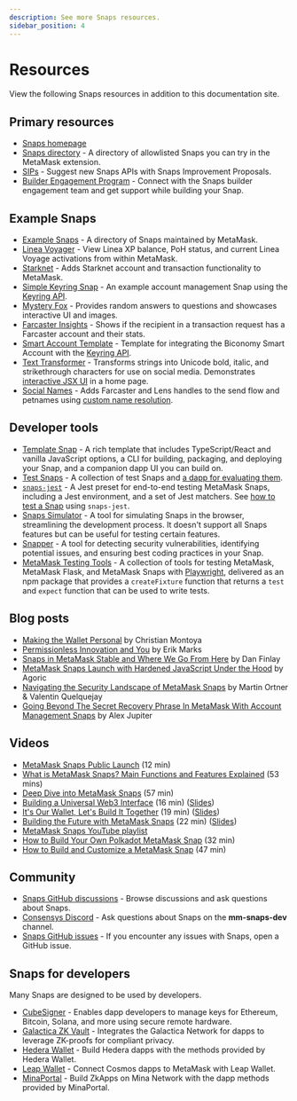```yaml
---
description: See more Snaps resources.
sidebar_position: 4
---
```


# Resources

View the following Snaps resources in addition to this documentation site.

## Primary resources

- [Snaps homepage](https://metamask.io/snaps/)
- [Snaps directory](https://snaps.metamask.io/) - A directory of allowlisted 
  Snaps you can try in the MetaMask extension.
- [SIPs](https://github.com/MetaMask/SIPs) - Suggest new Snaps APIs with 
  Snaps Improvement Proposals.
- [Builder Engagement Program](https://go.metamask.io/snaps-builders) - 
  Connect with the Snaps builder engagement team and get support while building 
  your Snap.

## Example Snaps

- [Example Snaps](https://github.com/MetaMask/snaps/tree/main/packages/examples) - 
  A directory of Snaps maintained by MetaMask.
- [Linea Voyager](https://github.com/Consensys/linea-voyager-snap) - View Linea 
  XP balance, PoH status, and current Linea Voyage activations from within MetaMask.
- [Starknet](https://github.com/Consensys/starknet-snap) - Adds Starknet account 
  and transaction functionality to MetaMask.
- [Simple Keyring Snap](https://github.com/MetaMask/snap-simple-keyring) - An 
  example account management Snap using the [Keyring API](../reference/keyring-api/index.md).
- [Mystery Fox](https://github.com/Montoya/mystery-fox) - Provides random answers to 
  questions and showcases interactive UI and images.
- [Farcaster Insights](https://github.com/Montoya/farcaster-insights) - Shows if 
  the recipient in a transaction request has a Farcaster account and their stats.
- [Smart Account Template](https://github.com/bcnmy/smart-account-keyring-template) - 
  Template for integrating the Biconomy Smart Account with the 
  [Keyring API](../reference/keyring-api/index.md).
- [Text Transformer](https://github.com/Montoya/transformer-snap) - Transforms 
  strings into Unicode bold, italic, and strikethrough characters for use on social 
  media. Demonstrates [interactive JSX UI](../features/custom-ui/index.md) in a home page.
- [Social Names](https://github.com/Montoya/social-names-snap) - Adds Farcaster and 
  Lens handles to the send flow and petnames using 
  [custom name resolution](../features/custom-name-resolution.md).

## Developer tools

- [Template Snap](https://github.com/MetaMask/template-snap-monorepo) - A rich template that
  includes TypeScript/React and vanilla JavaScript options, a CLI for building, packaging, and
  deploying your Snap, and a companion dapp UI you can build on.
- [Test Snaps](https://github.com/MetaMask/snaps/tree/main/packages/test-snaps) - A collection of
  test Snaps and [a dapp for evaluating them](https://metamask.github.io/snaps/test-snaps/latest/).
- [`snaps-jest`](https://www.npmjs.com/package/@metamask/snaps-jest) - A Jest preset for end-to-end 
  testing MetaMask Snaps, including a Jest environment, and a set of Jest matchers.
  See [how to test a Snap](../how-to/test-a-snap.md) using `snaps-jest`.
- [Snaps Simulator](https://metamask.github.io/snaps/snaps-simulator/latest) - A tool for simulating
  Snaps in the browser, streamlining the development process. It doesn't support all Snaps features 
  but can be useful for testing certain features.
- [Snapper](https://github.com/sayfer-io/Snapper) - A tool for detecting security vulnerabilities,
  identifying potential issues, and ensuring best coding practices in your Snap.
- [MetaMask Testing Tools](https://hugomrdias.github.io/metamask/) - A collection of tools for 
  testing MetaMask, MetaMask Flask, and MetaMask Snaps with [Playwright](https://playwright.dev/), 
  delivered as an npm package that provides a `createFixture` function that returns a `test` and 
  `expect` function that can be used to write tests.

## Blog posts

- [Making the Wallet Personal](https://thedefiant.io/making-the-wallet-personal) by Christian
  Montoya
- [Permissionless Innovation and You](https://metamask.io/news/latest/permissionless-innovation-and-you/)
  by Erik Marks
- [Snaps in MetaMask Stable and Where We Go From
  Here](https://metamask.io/news/latest/snaps-in-metamask-stable-and-where-we-go-from-here/) by Dan
  Finlay
- [MetaMask Snaps Launch with Hardened JavaScript Under the
  Hood](https://agoric.com/blog/announcements/metamask-snaps-launch-with-hardened-javascript-under-the-hood) 
  by Agoric
- [Navigating the Security Landscape of MetaMask Snaps](https://metamask.io/news/developers/navigating-the-security-landscape-of-metamask-snaps/)
  by Martin Ortner & Valentin Quelquejay
- [Going Beyond The Secret Recovery Phrase In MetaMask With Account Management Snaps](https://metamask.io/news/latest/going-beyond-the-secret-recovery-phrase-in-metamask-with-account-management/) by Alex Jupiter

## Videos

- [MetaMask Snaps Public Launch](https://www.youtube.com/watch?v=cbkjbYd71OY) (12 min)
- [What is MetaMask Snaps? Main Functions and Features Explained](https://www.youtube.com/watch?v=Dlw9yLpEm7E) (53 mins)
- [Deep Dive into MetaMask Snaps](https://www.youtube.com/watch?v=qXEBqamnv5w) (57 min)
- [Building a Universal Web3 Interface](https://vimeo.com/864943019)
  (16 min) ([Slides](https://docs.google.com/presentation/d/1pnx6JdpFaj6LsW3B89jqumYgmHvirOE2H-_2S1ggRvY/edit?usp=sharing))
- [It's Our Wallet, Let's Build It Together](https://www.youtube.com/watch?v=G6qunL2gnjE) (19 min)
  ([Slides](https://docs.google.com/presentation/d/1ZjhYF-3mwGmsFdcbDgqgFR6t3YIab4_Hk3dRAWjvSQg/edit?usp=sharing))
- [Building the Future with MetaMask Snaps](https://www.youtube.com/watch?v=iE8CGzadKZ8&t=288s) (22 min)
  ([Slides](https://docs.google.com/presentation/d/1LG8MqRrbb9qSg4m8ZjJXPQFccb9YPc-6387hSNpscpY/edit?usp=sharing))
- [MetaMask Snaps YouTube playlist](https://www.youtube.com/playlist?list=PLJ8kQp5OiaEM6ad6mC1NmJCGJSZm7cBfI)
- [How to Build Your Own Polkadot MetaMask Snap](https://www.youtube.com/watch?v=vyb1wVFahvM) (32 min)
- [How to Build and Customize a MetaMask Snap](https://www.youtube.com/watch?v=4bt8udi7po0) (47 min)

## Community

- [Snaps GitHub discussions](https://github.com/MetaMask/snaps/discussions) - Browse 
  discussions and ask questions about Snaps.
- [Consensys Discord](https://discord.gg/consensys) - Ask questions about Snaps on 
  the **mm-snaps-dev** channel.
- [Snaps GitHub issues](https://github.com/MetaMask/snaps/issues) - If you encounter 
  any issues with Snaps, open a GitHub issue.

## Snaps for developers

Many Snaps are designed to be used by developers.

- [CubeSigner](https://cubist.dev/cubesigner-snap-hardware-backed-key-management-for-metamask-developers) - 
  Enables dapp developers to manage keys for Ethereum, Bitcoin, Solana, and more using 
  secure remote hardware.
- [Galactica ZK Vault](https://docs.galactica.com/galactica-developer-documentation) - 
  Integrates the Galactica Network for dapps to leverage ZK-proofs for compliant privacy.
- [Hedera Wallet](https://docs.tuum.tech/hedera-wallet-snap) - Build Hedera dapps with 
  the methods provided by Hedera Wallet.
- [Leap Wallet](https://docs.leapwallet.io/cosmos/leap-metamask-snap/integrating-snaps) - 
  Connect Cosmos dapps to MetaMask with Leap Wallet.
- [MinaPortal](https://github.com/sotatek-dev/mina-snap/tree/master/packages/snap#methods) - 
  Build ZkApps on Mina Network with the dapp methods provided by MinaPortal.
